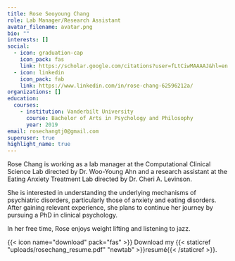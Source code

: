 ```yaml
---
title: Rose Seoyoung Chang
role: Lab Manager/Research Assistant
avatar_filename: avatar.png
bio: ""
interests: []
social:
  - icon: graduation-cap
    icon_pack: fas
    link: https://scholar.google.com/citations?user=fLtCiwMAAAAJ&hl=en
  - icon: linkedin
    icon_pack: fab
    link: https://www.linkedin.com/in/rose-chang-62596212a/
organizations: []
education:
  courses:
    - institution: Vanderbilt University
      course: Bachelor of Arts in Psychology and Philosophy
      year: 2019
email: rosechangtj0@gmail.com
superuser: true
highlight_name: true
---
```

Rose Chang is working as a lab manager at the Computational Clinical Science Lab directed by Dr. Woo-Young Ahn and a research assistant at the Eating Anxiety Treatment Lab directed by Dr. Cheri A. Levinson.

She is interested in understanding the underlying mechanisms of psychiatric disorders, particularly those of anxiety and eating disorders. After gaining relevant experience, she plans to continue her journey by pursuing a PhD in clinical psychology.

In her free time, Rose enjoys weight lifting and listening to jazz.

{{< icon name="download" pack="fas" >}} Download my {{< staticref "uploads/rosechang_resume.pdf" "newtab" >}}resumé{{< /staticref >}}.